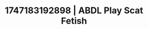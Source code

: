 ---
categories:
- Shadow play
- Slow burn erotica
- Whipped cream play
- Barefoot beauty
- Mask kink
image: /assets/images/1747183192898.jpg
layout: post
seo:
  description: Featured content with high-quality Scat Fetish, ABDL Play. HD images
    available.
  keywords: Scat Fetish, ABDL Play
  og_image: /assets/images/1747183192898.jpg
  schema_type: VisualArtwork
tags:
- ABDL Play
- Scat Fetish
- '#1747183192898'
title: 1747183192898 | ABDL Play Scat Fetish
---